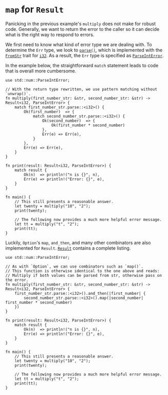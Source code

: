# `map` for `Result`

Panicking in the previous example's `multiply` does not make for robust code.
Generally, we want to return the error to the caller so it can decide what is
the right way to respond to errors.

We first need to know what kind of error type we are dealing with. To determine
the `Err` type, we look to [`parse()`][parse], which is implemented with the
[`FromStr`][from_str] trait for [`i32`][i32]. As a result, the `Err` type is
specified as [`ParseIntError`][parse_int_error].

In the example below, the straightforward `match` statement leads to code
that is overall more cumbersome.

```rust,editable
use std::num::ParseIntError;

// With the return type rewritten, we use pattern matching without `unwrap()`.
fn multiply(first_number_str: &str, second_number_str: &str) -> Result<i32, ParseIntError> {
    match first_number_str.parse::<i32>() {
        Ok(first_number)  => {
            match second_number_str.parse::<i32>() {
                Ok(second_number)  => {
                    Ok(first_number * second_number)
                },
                Err(e) => Err(e),
            }
        },
        Err(e) => Err(e),
    }
}

fn print(result: Result<i32, ParseIntError>) {
    match result {
        Ok(n)  => println!("n is {}", n),
        Err(e) => println!("Error: {}", e),
    }
}

fn main() {
    // This still presents a reasonable answer.
    let twenty = multiply("10", "2");
    print(twenty);

    // The following now provides a much more helpful error message.
    let tt = multiply("t", "2");
    print(tt);
}
```

Luckily, `Option`'s `map`, `and_then`, and many other combinators are also
implemented for `Result`. [`Result`][result] contains a complete listing.

```rust,editable
use std::num::ParseIntError;

// As with `Option`, we can use combinators such as `map()`.
// This function is otherwise identical to the one above and reads:
// Multiply if both values can be parsed from str, otherwise pass on the error.
fn multiply(first_number_str: &str, second_number_str: &str) -> Result<i32, ParseIntError> {
    first_number_str.parse::<i32>().and_then(|first_number| {
        second_number_str.parse::<i32>().map(|second_number| first_number * second_number)
    })
}

fn print(result: Result<i32, ParseIntError>) {
    match result {
        Ok(n)  => println!("n is {}", n),
        Err(e) => println!("Error: {}", e),
    }
}

fn main() {
    // This still presents a reasonable answer.
    let twenty = multiply("10", "2");
    print(twenty);

    // The following now provides a much more helpful error message.
    let tt = multiply("t", "2");
    print(tt);
}
```

[parse]: https://doc.rust-lang.org/std/primitive.str.html#method.parse
[from_str]: https://doc.rust-lang.org/std/str/trait.FromStr.html
[i32]: https://doc.rust-lang.org/std/primitive.i32.html
[parse_int_error]: https://doc.rust-lang.org/std/num/struct.ParseIntError.html
[result]: https://doc.rust-lang.org/std/result/enum.Result.html
